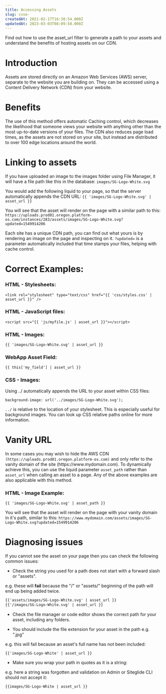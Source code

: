 ```yaml
---
title: Accessing Assets
slug: cvse-
createdAt: 2021-02-17T16:38:54.000Z
updatedAt: 2023-03-03T08:09:58.000Z
---
```


Find out how to use the asset\_url filter to generate a path to your assets and understand the benefits of hosting assets on our CDN.

# Introduction

Assets are stored directly on an Amazon Web Services (AWS) server, separate to the website you are building on. They can be accessed using a Content Delivery Network (CDN) from your website.

# Benefits

The use of this method offers automatic Caching control, which decreases the likelihood that someone views your website with anything other than the most up-to-date versions of your files. The CDN also reduces page load times, as the assets are not stored on your site, but instead are distributed to over 100 edge locations around the world.

# Linking to assets

If you have uploaded an image to the images folder using File Manager, it will have a file path like this in the database:
`images/SG-Logo-White.svg`

You would add the following liquid to your page, so that the server automatically appends the CDN URL: `{{ 'images/SG-Logo-White.svg' | asset_url }}`

You will see that the asset will render on the page with a similar path to this:
`https://uploads.prod01.oregon.platform-os.com/instances/283/assets/images/SG-Logo-White.svg?updated=1549914206 `

Each site has a unique CDN path, you can find out what yours is by rendering an image on the page and inspecting on it. `?updated=` is a parameter automatically included that time stamps your files, helping with cache control.

# Correct Examples:

### HTML - Stylesheets:

`<link rel="stylesheet" type="text/css" href="{{ 'css/styles.css' | asset_url }}" />`

### HTML - JavaScript files:

`<script src="{{ 'js/myfile.js' | asset_url }}"></script>`

### HTML - Images:

`{{ 'images/SG-Logo-White.svg' | asset_url }}`

### WebApp Asset Field:

`{{ this['my_field'] | asset_url }}`

### CSS - Images:

Using ../ automatically appends the URL to your asset within CSS files:

`background-image: url('../images/SG-Logo-White.svg');`

`../` is relative to the location of your stylesheet. This is especially useful for background images. You can look up CSS relative paths online for more information.

# Vanity URL

In some cases you may wish to hide the AWS CDN `(https://uploads.prod01.oregon.platform-os.com)` and only refer to the vanity domain of the site (https\://www\.mydomain.com). To dynamically achieve this, you can use the liquid parameter `asset_path` rather than `asset_url` when calling an asset to a page. Any of the above examples are also applicable with this method.

### HTML - Image Example:

`{{ 'images/SG-Logo-White.svg' | asset_path }}`

You will see that the asset will render on the page with your vanity domain in it's path, similar to this:
`https://www.mydomain.com/assets/images/SG-Logo-White.svg?updated=1549914206 `

# Diagnosing issues

If you cannot see the asset on your page then you can check the following common issues:

*   Check the string you used for a path does not start with a forward slash or "assets". 

e.g. these will **fail** because the "/" or "assets/" beginning of the path will end up being added twice.

```html
{{'assets/images/SG-Logo-White.svg' | asset_url }}
{{'/images/SG-Logo-White.svg' | asset_url }}
```

*   Check the file manager or code editor shows the correct path for your asset, including any folders.

*   You should include the file extension for your asset in the path e.g. ".jpg"

e.g. this will fail because an asset's full name has not been included:&#x20;

`{{'images/SG-Logo-White' | asset_url }}`

*   Make sure you wrap your path in quotes as it is a string:

e.g. here a string was forgotten and validation on Admin or Siteglide CLI should not accept it:

`{{images/SG-Logo-White | asset_url }}`